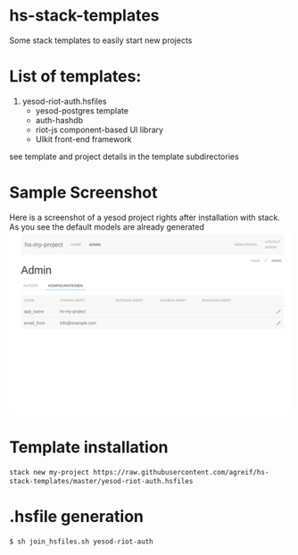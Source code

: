# hs-stack-templates
Some stack templates to easily start new projects

# List of templates:
1. yesod-riot-auth.hsfiles
   - yesod-postgres template
   - auth-hashdb
   - riot-js component-based UI library
   - UIkit front-end framework

see template and project details in the template subdirectories

# Sample Screenshot
Here is a screenshot of a yesod project rights after installation with stack.
As you see the default models are already generated
![Admin-Config](screenshots/yesod-riot-auth/admin-config.png)

# Template installation
```
stack new my-project https://raw.githubusercontent.com/agreif/hs-stack-templates/master/yesod-riot-auth.hsfiles
```
# .hsfile generation
```
$ sh join_hsfiles.sh yesod-riot-auth
```
